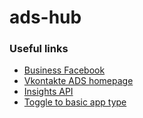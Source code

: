 # ads-hub


### Useful links

* [Business Facebook](https://business.facebook.com/home/accounts)
* [Vkontakte ADS homepage](https://vk.com/ads)
* [Insights API](https://developers.facebook.com/docs/marketing-api/insights-api)
* [Toggle to basic app type](https://developers.facebook.com/docs/marketing-api/access/#basic_application)
